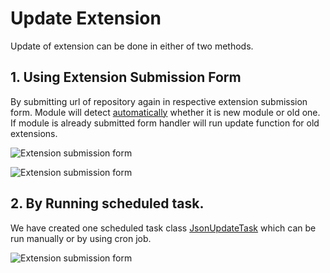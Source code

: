 # Update Extension 

Update of extension can be done in either of two methods.

## 1. Using Extension Submission Form

 By submitting url of repository again in respective extension submission form. Module will detect [automatically](https://github.com/vikas-srivastava/extensionmanager/blob/master/code/page_type/ExtensionHolder.php#L85) whether it is new module or old one. If module is already submitted form handler will run update function for old extensions. 

![Extension submission form](https://github.com/vikas-srivastava/extensionmanager/raw/doc/docs/img/module-submission-form.png)

![Extension submission form](https://github.com/vikas-srivastava/extensionmanager/raw/doc/docs/img/update-by-form.png)

## 2. By Running scheduled task. 

We have created one scheduled task class [JsonUpdateTask](https://github.com/vikas-srivastava/extensionmanager/blob/master/code/task/JsonUpdateTask.php#L1) which can be run manually or by using cron job. 

![Extension submission form](https://github.com/vikas-srivastava/extensionmanager/raw/doc/docs/img/update-by-cron.png)